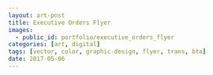 ```yaml
---
layout: art-post
title: Executive Orders Flyer
images:
  - public_id: portfolio/executive_orders_flyer
categories: [art, digital]
tags: [vector, color, graphic-design, flyer, trans, bta]
date: 2017-05-06
---
```

